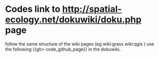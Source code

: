 # Codes link to http://spatial-ecology.net/dokuwiki/doku.php page
follow the same structure of the wiki pages (eg wiki:grass wiki:qgis ) 
use the following {{gh> code_github_page}} in the dokuwiki.
